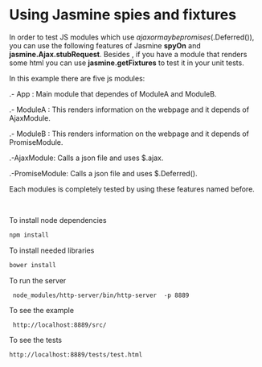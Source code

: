 # Using Jasmine spies and fixtures

In order to  test JS modules which use  $ajax or  maybe  promises ($.Deferred()), you   can use   the following  features  of Jasmine  <b>spyOn</b>  and  <b>jasmine.Ajax.stubRequest</b>.  Besides ,   if you have a module  that  renders  some html   you can use <b>jasmine.getFixtures</b>  to test  it in your unit tests.


In this example  there are five js  modules:

.- App      :  Main module that dependes  of  ModuleA and ModuleB.

.- ModuleA  :  This renders  information on the webpage and  it depends of AjaxModule.

.- ModuleB  :  This renders  information on the webpage and  it depends of PromiseModule.

.-AjaxModule: Calls a json file  and uses $.ajax.

.-PromiseModule: Calls a json file and uses $.Deferred().


Each modules is completely tested by using  these  features named  before.

<br>

To  install  node dependencies

```javascript
npm install
```

To  install  needed libraries

```javascript
bower install
```


To  run the server

```
 node_modules/http-server/bin/http-server  -p 8889
```

To  see the example

```
 http://localhost:8889/src/
```

To see the tests

```
http://localhost:8889/tests/test.html
```
